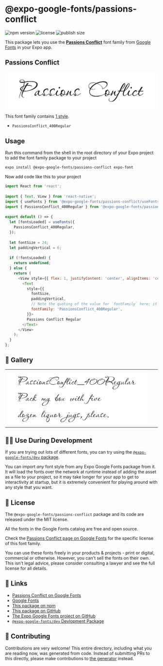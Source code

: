 # @expo-google-fonts/passions-conflict

![npm version](https://flat.badgen.net/npm/v/@expo-google-fonts/passions-conflict)
![license](https://flat.badgen.net/github/license/expo/google-fonts)
![publish size](https://flat.badgen.net/packagephobia/install/@expo-google-fonts/passions-conflict)

This package lets you use the [**Passions Conflict**](https://fonts.google.com/specimen/Passions+Conflict) font family from [Google Fonts](https://fonts.google.com/) in your Expo app.

## Passions Conflict

![Passions Conflict](./font-family.png)

This font family contains [1 style](#-gallery).

- `PassionsConflict_400Regular`

## Usage

Run this command from the shell in the root directory of your Expo project to add the font family package to your project
```sh
expo install @expo-google-fonts/passions-conflict expo-font
```

Now add code like this to your project
```js
import React from 'react';

import { Text, View } from 'react-native';
import { useFonts } from '@expo-google-fonts/passions-conflict/useFonts';
import { PassionsConflict_400Regular } from '@expo-google-fonts/passions-conflict/400Regular';

export default () => {
  let [fontsLoaded] = useFonts({
    PassionsConflict_400Regular,
  });

  let fontSize = 24;
  let paddingVertical = 6;

  if (!fontsLoaded) {
    return undefined;
  } else {
    return (
      <View style={{ flex: 1, justifyContent: 'center', alignItems: 'center' }}>
        <Text
          style={{
            fontSize,
            paddingVertical,
            // Note the quoting of the value for `fontFamily` here; it expects a string!
            fontFamily: 'PassionsConflict_400Regular',
          }}>
          Passions Conflict Regular
        </Text>
      </View>
    );
  }
};

```

## 🔡 Gallery


||||
|-|-|-|
|![PassionsConflict_400Regular](./PassionsConflict_400Regular.ttf.png)||||


## 👩‍💻 Use During Development

If you are trying out lots of different fonts, you can try using the [`@expo-google-fonts/dev` package](https://github.com/expo/google-fonts/tree/master/font-packages/dev#readme).

You can import *any* font style from any Expo Google Fonts package from it. It will load the fonts
over the network at runtime instead of adding the asset as a file to your project, so it may take longer
for your app to get to interactivity at startup, but it is extremely convenient
for playing around with any style that you want.

## 📖 License

The `@expo-google-fonts/passions-conflict` package and its code are released under the MIT license.

All the fonts in the Google Fonts catalog are free and open source.

Check the [Passions Conflict page on Google Fonts](https://fonts.google.com/specimen/Passions+Conflict) for the specific license of this font family.

You can use these fonts freely in your products & projects - print or digital, commercial or otherwise. However, you can't sell the fonts on their own. This isn't legal advice, please consider consulting a lawyer and see the full license for all details.

## 🔗 Links

- [Passions Conflict on Google Fonts](https://fonts.google.com/specimen/Passions+Conflict)
- [Google Fonts](https://fonts.google.com/)
- [This package on npm](https://www.npmjs.com/package/@expo-google-fonts/passions-conflict)
- [This package on GitHub](https://github.com/expo/google-fonts/tree/master/font-packages/passions-conflict)
- [The Expo Google Fonts project on GitHub](https://github.com/expo/google-fonts)
- [`@expo-google-fonts/dev` Devlopment Package](https://github.com/expo/google-fonts/tree/master/font-packages/dev)

## 🤝 Contributing

Contributions are very welcome! This entire directory, including what you are reading now, was generated from code. Instead of submitting PRs to this directly, please make contributions to [the generator](https://github.com/expo/google-fonts/tree/master/packages/generator) instead.
